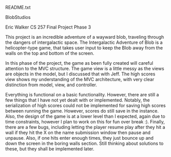 README.txt

BlobStudios

Eric Walker
CS 257 Final Project Phase 3

This project is an incredible adventure of a wayward blob, traveling through the dangers of intergalactic space. The Intergalactic Adventure of Blob is a helicopter-type game, that takes user input to keep the Blob away from the walls on the top and bottom of the screen.

In this phase of the project, the game as been fully created will careful attention to the MVC structure. The game view is a little messy as the views are objects in the model, but I discussed that with Jeff. The high scores view shows my understanding of the MVC architecture, with very clear distinction from model, view, and controller. 

Everything is functional on a basic functionality. However, there are still a few things that I have not yet dealt with or implemented. Notably, the serialization of high scores could not be implemented for saving high scores between running the game. However, scores do still save in the instance. Also, the design of the game is at a lower level than I expected, again due to time constraints, however I plan to work on this for fun over break :). Finally, there are a few bugs, including letting the player resume play after they hit a wall if they hit the X on the name submission window then pause and unpause. Also, if one hits enter enough times, they just bounce up and down the screen in the boring walls section. Still thinking about solutions to these, but they shall be implemented later.